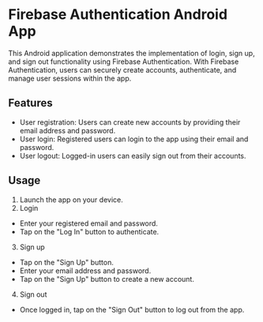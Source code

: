 # Firebase Authentication Android App
This Android application demonstrates the implementation of login, sign up, and sign out functionality using Firebase Authentication. With Firebase Authentication, users can securely create accounts, authenticate, and manage user sessions within the app.

## Features
* User registration: Users can create new accounts by providing their email address and password.
* User login: Registered users can login to the app using their email and password.
* User logout: Logged-in users can easily sign out from their accounts.

## Usage
1. Launch the app on your device.
2. Login
  * Enter your registered email and password.
  * Tap on the "Log In" button to authenticate.
3. Sign up
  * Tap on the "Sign Up" button.
  * Enter your email address and password.
  * Tap on the "Sign Up" button to create a new account.
4. Sign out
  * Once logged in, tap on the "Sign Out" button to log out from the app.
